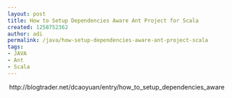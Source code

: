 ```yaml
---
layout: post
title: How to Setup Dependencies Aware Ant Project for Scala
created: 1258752362
author: adi
permalink: /java/how-setup-dependencies-aware-ant-project-scala
tags:
- JAVA
- Ant
- Scala
---
```

<p>&nbsp;http://blogtrader.net/dcaoyuan/entry/how_to_setup_dependencies_aware</p>

